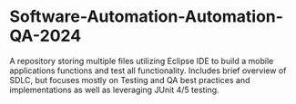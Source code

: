 # Software-Automation-Automation-QA-2024
A repository storing multiple files utilizing Eclipse IDE to build a mobile applications functions and test all functionality. Includes brief overview of SDLC, but focuses mostly on Testing and QA best practices and implementations as well as leveraging JUnit 4/5 testing.
